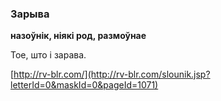 ### Зарыва
**назоўнік, ніякі род, размоўнае**

Тое, што і зарава.

<a rel="author">[http://rv-blr.com/](http://rv-blr.com/slounik.jsp?letterId=0&maskId=0&pageId=1071)</a>
